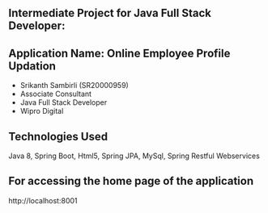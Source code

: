 Intermediate Project for Java Full Stack Developer:
---------------------------------------------------

## Application Name: Online Employee Profile Updation

- Srikanth Sambirli (SR20000959)
- Associate Consultant
- Java Full Stack Developer
- Wipro Digital

## Technologies Used

Java 8, Spring Boot, Html5, Spring JPA, MySql, Spring Restful Webservices

## For accessing the home page of the application

http://localhost:8001




